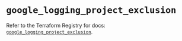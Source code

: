 # `google_logging_project_exclusion`

Refer to the Terraform Registry for docs: [`google_logging_project_exclusion`](https://registry.terraform.io/providers/drfaust92/google/4.16.4/docs/resources/logging_project_exclusion).
